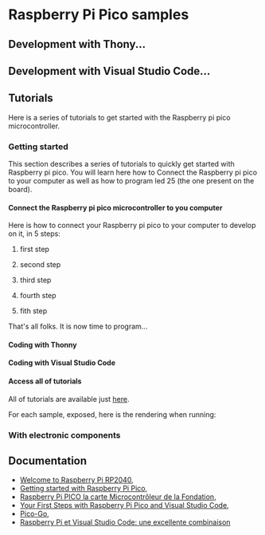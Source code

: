 # Raspberry Pi Pico samples

## Development with Thony... 

## Development with Visual Studio Code...

## Tutorials

Here is a series of tutorials to get started with the Raspberry pi pico microcontroller.

### Getting started

This section describes a series of tutorials to quickly get started with Raspberry pi pico. You will learn here how to Connect the Raspberry pi pico to your computer as well as how to program led 25 (the one present on the board).

#### Connect the Raspberry pi pico microcontroller to you computer

Here is how to connect your Raspberry pi pico to your computer to develop on it, in 5 steps:

1. first step

2. second step

3. third step

4. fourth step

5. fith step

That's all folks. It is now time to program...

#### Coding with Thonny

#### Coding with Visual Studio Code

#### Access all of tutorials

All of tutorials are available just [here]().

For each sample, exposed, here is the rendering when running: 

### With electronic components

## Documentation

* [Welcome to Raspberry Pi RP2040](https://www.raspberrypi.org/documentation/rp2040/getting-started/),
* [Getting started with Raspberry Pi Pico](https://projects.raspberrypi.org/en/projects/getting-started-with-the-pico),
* [Raspberry Pi PICO la carte Microcontrôleur de la Fondation](https://www.framboise314.fr/raspberry-pi-pico-la-carte-microcontroleur-de-la-fondation/#Connecter_la_carte_Pico_en_USB),
* [Your First Steps with Raspberry Pi Pico and Visual Studio Code](https://dev.to/blues/your-first-steps-with-raspberry-pi-pico-and-visual-studio-code-4jbd),
* [Pico-Go](https://marketplace.visualstudio.com/items?itemName=ChrisWood.pico-go),
* [Raspberry Pi et Visual Studio Code: une excellente combinaison](https://www.netcost-security.fr/actualites/5363/raspberry-pi-et-visual-studio-code-une-excellente-combinaison/#Code_pour_le_Pico_dans_Code)
